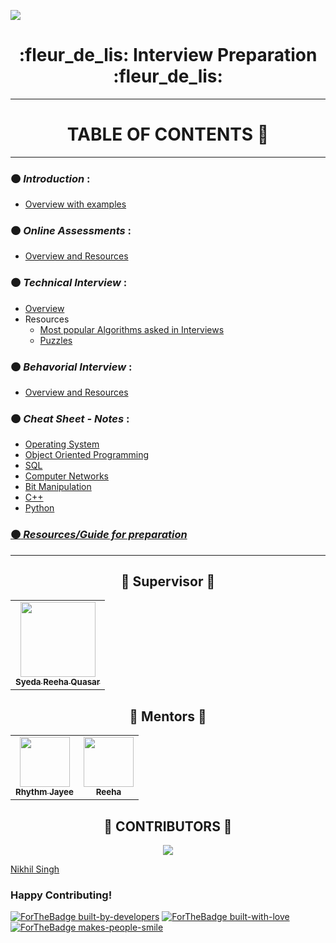 ![](https://gwoc.girlscript.tech/assets/gwoc_logo_forweb.png)


<h1 align="center"> :fleur_de_lis: Interview Preparation :fleur_de_lis: </h1>

************************************************************

<h1 align="center">TABLE OF CONTENTS 📌</h1>
<hr>

### :orange_circle: *Introduction* :
  - [Overview with examples](./content/Introduction.md)


### :orange_circle: *Online Assessments* :
   - [Overview and Resources](./content/Online%20Assessments.md)


### :orange_circle: *Technical Interview* :
   - [Overview]()
   - Resources
     - [Most popular Algorithms asked in Interviews](./content/Most%20popular%20Algorithms%20asked%20in%20Interviews.md)
     - [Puzzles](./content/Puzzles%20for%20Interviews.md)


### :orange_circle: *Behavorial Interview* :
   - [Overview and Resources](./content/Behavioural%20Questions.md)


### :orange_circle: *Cheat Sheet - Notes* :
  - [Operating System](./content/OS%20CheatSheet-Notes.md)
  - [Object Oriented Programming](./content/OOP%20CheatSheet-Notes.md)
  - [SQL](./content/SQL%20CheatSheet-Notes.md)
  - [Computer Networks](./content/CN%20CheatSheet-Notes.md)
  - [Bit Manipulation](./content/Technical%20Questions%20-Bit%20Manipulation.md)
  - [C++](./content/Cheat%20Sheet%20C%2B%2B.md)
  - [Python](./content/Cheet%20Sheat%20Python.md)



### [:orange_circle: *Resources/Guide for preparation*](./content/Important%20Resources%20and%20Books.md)


***************************************************************

<h2 align="center"> 🧡 Supervisor 🧡 </h2>

<table align="center" style="margin: 0px auto;">
  <tr>
<td align="center"><a href="https://github.com/syedareehaquasar"><img src="https://media-exp1.licdn.com/dms/image/C4E03AQE0wsiyivvWIA/profile-displayphoto-shrink_400_400/0/1628809290603?e=1643846400&v=beta&t=YoQMIoBGVb-enhOvMA-RPi46WxhQmIm9ckRszazU6bE" width="120px;" alt=""/><br /><sub><b>Syeda Reeha Quasar</b></sub></a></td>        
</tr>
   </table>

<h2 align="center"> 🧡 Mentors 🧡 </h2>

<table>
  <tr>
    <td align="center"><a href="https://github.com/rhythmjayee"><img src="https://avatars.githubusercontent.com/u/48250163?v=4" width="80px;" alt=""/><br /><sub><b>Rhythm Jayee</b></sub></a></td>  
    <td align="center"><a href="https://github.com/syedareehaquasar"><img src="https://avatars.githubusercontent.com/u/56428237?v=4" width="80px;" alt=""/><br /><sub><b>Reeha</b></sub></a></td>  
</tr>
   </table>
   
<h2 align="center"> 🧡 CONTRIBUTORS 🧡 </h2>

<p align="center">

 <a href="https://github.com/girlscript/winter-of-contributing/graphs/contributors">
 <img src="https://contrib.rocks/image?repo=girlscript/winter-of-contributing" />

</p>
 
[Nikhil Singh](https://github.com/singhnikhiljsr)  

### Happy Contributing!

[![ForTheBadge built-by-developers](http://ForTheBadge.com/images/badges/built-by-developers.svg)](https://GitHub.com/syedareehaquasar/)
[![ForTheBadge built-with-love](http://ForTheBadge.com/images/badges/built-with-love.svg)](https://GitHub.com/syedareehaquasar/)
[![ForTheBadge makes-people-smile](http://ForTheBadge.com/images/badges/makes-people-smile.svg)](http://ForTheBadge.com)

